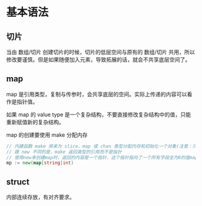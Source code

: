 # 基本语法
## 切片
当由 数组/切片 创建切片的时候，切片的低层空间与原有的 数组/切片 共用，所以修改要谨慎。但是如果随便加入元素，导致拓展的话，就会不共享底层空间了。

## map
map 是引用类型，复制与传参时，会共享底层的空间。实际上传递的内容可以看作是指针值。  

如果 map 的 value type 是一个复杂结构，不要直接修改复杂结构中的值，只能重新赋值新的复杂结构。

map 的创建要使用 make 分配内存
```go
// 内建函数 make 用来为 slice，map 或 chan 类型分配内存和初始化一个对象(注意：只能用在这三种类型上)
// 跟 new 不同的是，make 返回类型的引用而不是指针
// 使用new来创建map时，返回的内容是一个指针，这个指针指向了一个所有字段全为0的值map对象，需要初始化后才能使用
mp := new(map[string]int)  
```

## struct
内部连续存放，有对齐要求。
